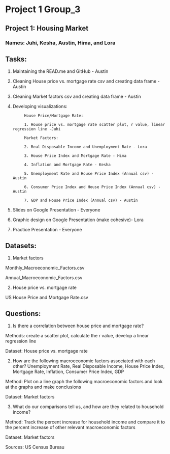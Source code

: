 # Project 1 Group_3
## Project 1: Housing Market

### Names: Juhi, Kesha, Austin, Hima, and Lora

## Tasks:

1. Maintaining the READ.me and GitHub - Austin

2. Cleaning House price vs. mortgage rate csv and creating data frame - Austin

3. Cleaning Market factors csv and creating data frame - Austin

4. Developing visualizations:

            House Price/Mortgage Rate:

            1. House price vs. mortgage rate scatter plot, r value, linear regression line -Juhi

            Market Factors:

            2. Real Disposable Income and Unemployment Rate - Lora

            3. House Price Index and Mortgage Rate - Hima

            4. Inflation and Mortgage Rate - Kesha

            5. Unemployment Rate and House Price Index (Annual csv) - Austin

            6. Consumer Price Index and House Price Index (Annual csv) - Austin

            7. GDP and House Price Index (Annual csv) - Austin

5. Slides on Google Presentation - Everyone

6. Graphic design on Google Presentation (make cohesive)- Lora

7. Practice Presentation - Everyone

## Datasets:

1. Market factors

Monthly_Macroeconomic_Factors.csv

Annual_Macroeconomic_Factors.csv

2. House price vs. mortgage rate

US House Price and Mortgage Rate.csv

## Questions:

1. Is there a correlation between house price and mortgage rate?

Methods: create a scatter plot, calculate the r value, develop a linear regression line

Dataset: House price vs. mortgage rate

2. How are the following macroeconomic factors associated with each other? 
Unemployment Rate, Real Disposable Income, House Price Index, Mortgage Rate, Inflation, Consumer Price Index, GDP

Method: Plot on a line graph the following macroeconomic factors and look at the graphs and make conclusions

Dataset: Market factors 

3. What do our comparisons tell us, and how are they related to household income?

Method: Track the percent increase for household income and compare it to the percent increase of other relevant macroeconomic factors

Dataset: Market factors

Sources: US Census Bureau

